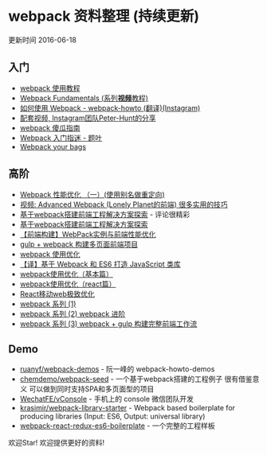 # webpack 资料整理 (持续更新)

更新时间 2016-06-18

## 入门
+ [webpack 使用教程](https://www.zfanw.com/blog/webpack-tutorial.html) 
+ [Webpack Fundamentals (系列**视频**教程)](http://pan.baidu.com/s/1nug9U9j)
+ [如何使用 Webpack - webpack-howto (翻译)(Instagram)](http://gold.xitu.io/entry/5630280260b27cc2b9e85406)
+ [配套视频, Instagram团队Peter-Hunt的分享](https://www.youtube.com/watch?v=VkTCL6Nqm6Y&feature=youtu.be)
+ [webpack 傻瓜指南](https://github.com/vikingmute/webpack-for-fools)
+ [Webpack 入门指迷 - 题叶](https://segmentfault.com/a/1190000002551952)
+ [Webpack your bags](https://blog.madewithlove.be/post/webpack-your-bags/)


## 高阶
+ [Webpack 性能优化 （一）(使用别名做重定向)](http://code.oneapm.com/javascript/2015/07/07/webpack_performance_1/)
+ [视频: Advanced Webpack (Lonely Planet的前端) 很多实用的技巧](https://www.youtube.com/watch?v=MzVFrIAwwS8)
+ [基于webpack搭建前端工程解决方案探索](https://github.com/chemdemo/chemdemo.github.io/issues/10) - 评论很精彩
+ [基于webpack搭建前端工程解决方案探索](https://segmentfault.com/a/1190000003499526)
+ [【前端构建】WebPack实例与前端性能优化](https://segmentfault.com/a/1190000004577578)
+ [gulp + webpack 构建多页面前端项目](https://segmentfault.com/a/1190000003969465)
+ [webpack 使用优化](http://www.alloyteam.com/2016/01/webpack-use-optimization/)
+ [【译】基于 Webpack 和 ES6 打造 JavaScript 类库](https://github.com/cssmagic/blog/issues/56)
+ [webpack使用优化（基本篇）](https://github.com/lcxfs1991/blog/issues/2)
+ [webpack使用优化（react篇）](https://github.com/lcxfs1991/blog/issues/7)
+ [React移动web极致优化](https://github.com/lcxfs1991/blog/issues/8)
+ [webpack 系列 (1) ](https://zhuanlan.zhihu.com/p/21287263)
+ [webpack 系列 (2) webpack 进阶](https://zhuanlan.zhihu.com/p/21318102)
+ [webpack 系列 (3) webpack + gulp 构建完整前端工作流](https://zhuanlan.zhihu.com/p/21312474)

## Demo
+ [ruanyf/webpack-demos](https://github.com/ruanyf/webpack-demos) - 阮一峰的 webpack-howto-demos
+ [chemdemo/webpack-seed](https://github.com/chemdemo/webpack-seed) - 一个基于webpack搭建的工程例子 很有借鉴意义 可以做到同时支持SPA和多页面型的项目
+ [WechatFE/vConsole](https://github.com/WechatFE/vConsole) - 手机上的 console 微信团队开发
+ [krasimir/webpack-library-starter](https://github.com/krasimir/webpack-library-starter) - Webpack based boilerplate for producing libraries (Input: ES6, Output: universal library)
+ [webpack-react-redux-es6-boilerplate](https://github.com/xiaoyann/webpack-react-redux-es6-boilerplate) - 一个完整的工程样板







欢迎Star! 欢迎提供更好的资料!
